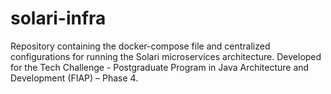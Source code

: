 # solari-infra
Repository containing the docker-compose file and centralized configurations for running the Solari microservices architecture. Developed for the Tech Challenge - Postgraduate Program in Java Architecture and Development (FIAP) – Phase 4.

